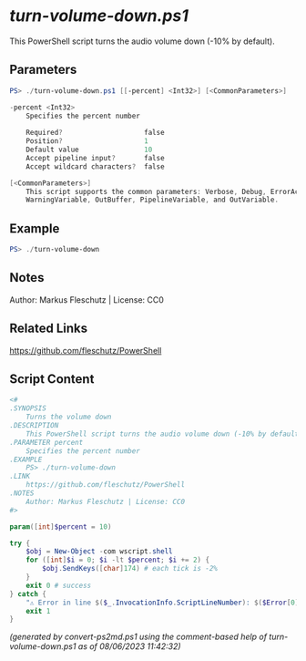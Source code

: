 *turn-volume-down.ps1*
================

This PowerShell script turns the audio volume down (-10% by default).

Parameters
----------
```powershell
PS> ./turn-volume-down.ps1 [[-percent] <Int32>] [<CommonParameters>]

-percent <Int32>
    Specifies the percent number
    
    Required?                    false
    Position?                    1
    Default value                10
    Accept pipeline input?       false
    Accept wildcard characters?  false

[<CommonParameters>]
    This script supports the common parameters: Verbose, Debug, ErrorAction, ErrorVariable, WarningAction, 
    WarningVariable, OutBuffer, PipelineVariable, and OutVariable.
```

Example
-------
```powershell
PS> ./turn-volume-down

```

Notes
-----
Author: Markus Fleschutz | License: CC0

Related Links
-------------
https://github.com/fleschutz/PowerShell

Script Content
--------------
```powershell
<#
.SYNOPSIS
	Turns the volume down
.DESCRIPTION
	This PowerShell script turns the audio volume down (-10% by default).
.PARAMETER percent
	Specifies the percent number
.EXAMPLE
	PS> ./turn-volume-down
.LINK
	https://github.com/fleschutz/PowerShell
.NOTES
	Author: Markus Fleschutz | License: CC0
#>

param([int]$percent = 10)

try {
	$obj = New-Object -com wscript.shell
	for ([int]$i = 0; $i -lt $percent; $i += 2) {
		$obj.SendKeys([char]174) # each tick is -2%
	}
	exit 0 # success
} catch {
	"⚠️ Error in line $($_.InvocationInfo.ScriptLineNumber): $($Error[0])"
	exit 1
}
```

*(generated by convert-ps2md.ps1 using the comment-based help of turn-volume-down.ps1 as of 08/06/2023 11:42:32)*
